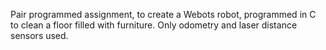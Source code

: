 Pair programmed assignment, to create a Webots robot, programmed in C to clean a floor filled with furniture. Only odometry and laser distance sensors used. 
